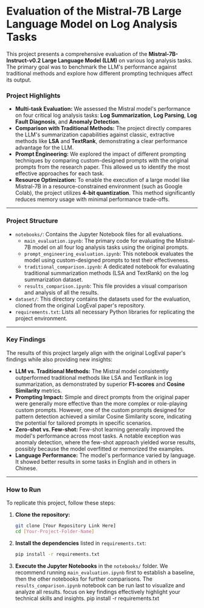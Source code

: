 
# Evaluation of the Mistral-7B Large Language Model on Log Analysis Tasks

This project presents a comprehensive evaluation of the **Mistral-7B-Instruct-v0.2 Large Language Model (LLM)** on various log analysis tasks. The primary goal was to benchmark the LLM's performance against traditional methods and explore how different prompting techniques affect its output.

### **Project Highlights**

  * **Multi-task Evaluation:** We assessed the Mistral model's performance on four critical log analysis tasks: **Log Summarization**, **Log Parsing**, **Log Fault Diagnosis**, and **Anomaly Detection**.
  * **Comparison with Traditional Methods:** The project directly compares the LLM's summarization capabilities against classic, extractive methods like **LSA** and **TextRank**, demonstrating a clear performance advantage for the LLM.
  * **Prompt Engineering:** We explored the impact of different prompting techniques by comparing custom-designed prompts with the original prompts from the research paper. This allowed us to identify the most effective approaches for each task.
  * **Resource Optimization:** To enable the execution of a large model like Mistral-7B in a resource-constrained environment (such as Google Colab), the project utilizes **4-bit quantization**. This method significantly reduces memory usage with minimal performance trade-offs.

-----

### **Project Structure**

  * `notebooks/`: Contains the Jupyter Notebook files for all evaluations.
      * `main_evaluation.ipynb`: The primary code for evaluating the Mistral-7B model on all four log analysis tasks using the original prompts.
      * `prompt_engineering_evaluation.ipynb`: This notebook evaluates the model using custom-designed prompts to test their effectiveness.
      * `traditional_comparison.ipynb`: A dedicated notebook for evaluating traditional summarization methods (LSA and TextRank) on the log summarization dataset.
      * `results_comparison.ipynb`: This file provides a visual comparison and analysis of all the results.
  * `dataset/`: This directory contains the datasets used for the evaluation, cloned from the original LogEval paper's repository.
  * `requirements.txt`: Lists all necessary Python libraries for replicating the project environment.

-----

### **Key Findings**

The results of this project largely align with the original LogEval paper's findings while also providing new insights:

  * **LLM vs. Traditional Methods:** The Mistral model consistently outperformed traditional methods like LSA and TextRank in log summarization, as demonstrated by superior **F1-scores** and **Cosine Similarity** metrics.
  * **Prompting Impact:** Simple and direct prompts from the original paper were generally more effective than the more complex or role-playing custom prompts. However, one of the custom prompts designed for pattern detection achieved a similar Cosine Similarity score, indicating the potential for tailored prompts in specific scenarios.
  * **Zero-shot vs. Few-shot:** Few-shot learning generally improved the model's performance across most tasks. A notable exception was anomaly detection, where the few-shot approach yielded worse results, possibly because the model overfitted or memorized the examples.
  * **Language Performance:** The model's performance varied by language. It showed better results in some tasks in English and in others in Chinese.

-----

### **How to Run**

To replicate this project, follow these steps:

1.  **Clone the repository:**
    ```bash
    git clone [Your Repository Link Here]
    cd [Your-Project-Folder-Name]
    ```
2.  **Install the dependencies** listed in `requirements.txt`:
    ```bash
    pip install -r requirements.txt
    ```
3.  **Execute the Jupyter Notebooks** in the `notebooks/` folder. We recommend running `main_evaluation.ipynb` first to establish a baseline, then the other notebooks for further comparisons. The `results_comparison.ipynb` notebook can be run last to visualize and analyze all results.
focus on key findings effectively highlight your technical skills and insights.
pip install -r requirements.txt
